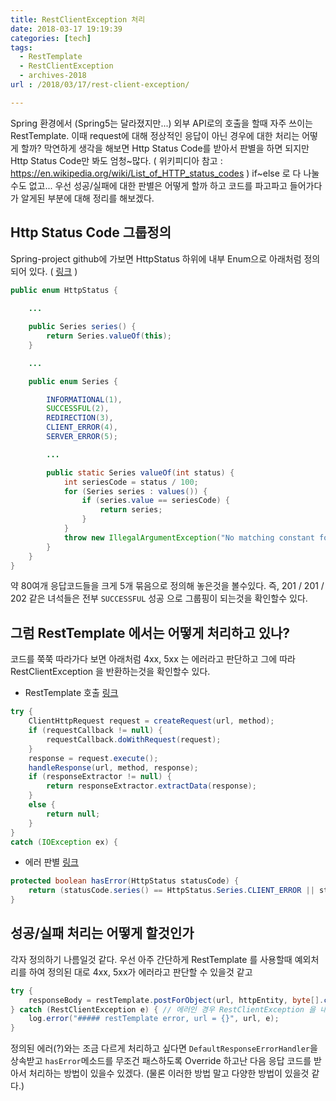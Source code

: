 ```yaml
---
title: RestClientException 처리
date: 2018-03-17 19:19:39
categories: [tech]
tags:
  - RestTemplate
  - RestClientException
  - archives-2018
url : /2018/03/17/rest-client-exception/

---
```

Spring 환경에서 (Spring5는 달라졌지만...) 외부 API로의 호출을 할때 자주 쓰이는 RestTemplate. 이때 request에 대해 정상적인 응답이 아닌 경우에 대한 처리는 어떻게 할까? 막연하게 생각을 해보면 Http Status Code를 받아서 판별을 하면 되지만 Http Status Code만 봐도 엄청~많다. <!-- more --> ( 위키피디아 참고 : https://en.wikipedia.org/wiki/List_of_HTTP_status_codes )
if~else 로 다 나눌수도 없고... 우선 성공/실패에 대한 판별은 어떻게 할까 하고 코드를 파고파고 들어가다가 알게된 부분에 대해 정리를 해보겠다.

## Http Status Code 그룹정의
Spring-project github에 가보면 HttpStatus 하위에 내부 Enum으로 아래처럼 정의되어 있다. ( [링크](
https://github.com/spring-projects/spring-framework/blob/4.3.x/spring-web/src/main/java/org/springframework/http/HttpStatus.java#L505) )
```java
public enum HttpStatus {
	
	...

	public Series series() {
		return Series.valueOf(this);
	}

	...

	public enum Series {

		INFORMATIONAL(1),
		SUCCESSFUL(2),
		REDIRECTION(3),
		CLIENT_ERROR(4),
		SERVER_ERROR(5);

		...

		public static Series valueOf(int status) {
			int seriesCode = status / 100;
			for (Series series : values()) {
				if (series.value == seriesCode) {
					return series;
				}
			}
			throw new IllegalArgumentException("No matching constant for [" + status + "]");
		}
	}
}	
```
약 80여개 응답코드들을 크게 5개 묶음으로 정의해 놓은것을 볼수있다. 즉, 201 / 201 / 202 같은 녀석들은 전부 `SUCCESSFUL` 성공 으로 그룹핑이 되는것을 확인할수 있다.

## 그럼 RestTemplate 에서는 어떻게 처리하고 있나?
코드를 쭉쭉 따라가다 보면 아래처럼 4xx, 5xx 는 에러라고 판단하고 그에 따라 RestClientException 을 반환하는것을 확인할수 있다. 
- RestTemplate 호출 [링크](https://github.com/spring-projects/spring-framework/blob/4.3.x/spring-web/src/main/java/org/springframework/web/client/RestTemplate.java#L649 )
```java
try {
	ClientHttpRequest request = createRequest(url, method);
	if (requestCallback != null) {
		requestCallback.doWithRequest(request);
	}
	response = request.execute();
	handleResponse(url, method, response);
	if (responseExtractor != null) {
		return responseExtractor.extractData(response);
	}
	else {
		return null;
	}
}
catch (IOException ex) {
```
- 에러 판별 [링크](
https://github.com/spring-projects/spring-framework/blob/4.3.x/spring-web/src/main/java/org/springframework/web/client/DefaultResponseErrorHandler.java)
```java
protected boolean hasError(HttpStatus statusCode) {
	return (statusCode.series() == HttpStatus.Series.CLIENT_ERROR || statusCode.series() == HttpStatus.Series.SERVER_ERROR);
}
```

## 성공/실패 처리는 어떻게 할것인가
각자 정의하기 나름일것 같다. 우선 아주 간단하게 RestTemplate 를 사용할때 예외처리를 하여 정의된 대로 4xx, 5xx가 에러라고 판단할 수 있을것 같고
```java
try {
    responseBody = restTemplate.postForObject(url, httpEntity, byte[].class);
} catch (RestClientException e) { // 에러인 경우 RestClientException 을 내뱉는다.
    log.error("##### restTemplate error, url = {}", url, e);
}
```
정의된 에러(?)와는 조금 다르게 처리하고 싶다면 `DefaultResponseErrorHandler`을 상속받고 `hasError`메소드를 무조건 패스하도록 Override 하고난 다음 응답 코드를 받아서 처리하는 방법이 있을수 있겠다. 
(물론 이러한 방법 말고 다양한 방법이 있을것 같다.)
